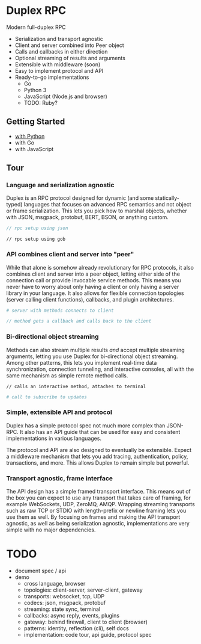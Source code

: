 # Duplex RPC

Modern full-duplex RPC

 * Serialization and transport agnostic
 * Client and server combined into Peer object
 * Calls and callbacks in either direction
 * Optional streaming of results and arguments
 * Extensible with middleware (soon)
 * Easy to implement protocol and API
 * Ready-to-go implementations
   * Go
   * Python 3
   * JavaScript (Node.js and browser)
   * TODO: Ruby?

## Getting Started

 * [with Python](http://progrium.viewdocs.io/duplex/getting-started/python)
 * with Go
 * with JavaScript

## Tour

### Language and serialization agnostic

Duplex is an RPC protocol designed for dynamic (and some statically-typed) languages that focuses on advanced RPC semantics and not object or frame serialization. This lets you pick how to marshal objects, whether with JSON, msgpack, protobuf, BERT, BSON, or anything custom.

```javascript
// rpc setup using json
```

```golang
// rpc setup using gob
```

### API combines client and server into "peer"

While that alone is somehow already revolutionary for RPC protocols, it also combines client and server into a peer object, letting either side of the connection call or provide invocable service methods. This means you never have to worry about only having a client or only having a server library in your language. It also allows for flexible connection topologies (server calling client functions), callbacks, and plugin architectures.

```python
# server with methods connects to client
```

```javascript
// method gets a callback and calls back to the client
```

### Bi-directional object streaming

Methods can also stream multiple results *and* accept multiple streaming arguments, letting you use Duplex for bi-directional object streaming. Among other patterns, this lets you implement real-time data synchronization, connection tunneling, and interactive consoles, all with the same mechanism as simple remote method calls.

```golang
// calls an interactive method, attaches to terminal
```

```ruby
# call to subscribe to updates
```

### Simple, extensible API and protocol

Duplex has a simple protocol spec not much more complex than JSON-RPC. It also has an API guide that can be used for easy and consistent implementations in various languages.

The protocol and API are also designed to eventually be extensible. Expect a middleware mechanism that lets you add tracing, authentication, policy, transactions, and more. This allows Duplex to remain simple but powerful.

### Transport agnostic, frame interface

The API design has a simple framed transport interface. This means out of the box you can expect to use any transport that takes care of framing, for example WebSockets, UDP, ZeroMQ, AMQP. Wrapping streaming transports such as raw TCP or STDIO with length-prefix or newline framing lets you use them as well. By focusing on frames and making the API transport agnostic, as well as being serialization agnostic, implementations are very simple with no major dependencies.



# TODO

 * document spec / api
 * demo
   * cross language, browser
   * topologies: client-server, server-client, gateway
   * transports: websocket, tcp, UDP
   * codecs: json, msgpack, protobuf
   * streaming: state sync, terminal
   * callbacks: async reply, events, plugins
   * gateway: behind firewall, client to client (browser)
   * patterns: identity, reflection (cli), self docs
   * implementation: code tour, api guide, protocol spec
